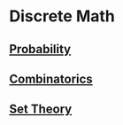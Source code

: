 # Discrete Math

## [Probability](https://github.com/unboagable/software-engineering-roadmap/blob/master/computer%20science%20review/Discrete%20Math/Probability/Probability.md)

## [Combinatorics](https://github.com/unboagable/software-engineering-roadmap/blob/master/computer%20science%20review/Discrete%20Math/Combinatorics/Combinatorics.md)

## [Set Theory](https://github.com/unboagable/software-engineering-roadmap/blob/master/computer%20science%20review/Discrete%20Math/Set%20Theory/Set%20Theory.md)
